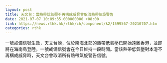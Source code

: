 ```yaml
---
layout: post
title: 天文台：當熱帶低氣壓不再構成威脅會取消熱帶氣旋警告
date: 2021-07-07 10:09:35.000000000 +08:00
link: https://news.rthk.hk/rthk/ch/component/k2/1599567-20210707.htm
categories: rthk
---
```


一號戒備信號生效，天文台說，位於南海北部的熱帶低氣壓已開始遠離香港，並即將在海南島登陸。一號戒備信號會在今日維持一段時間。當該熱帶低氣壓對本港不再構成威脅時，天文台會取消所有熱帶氣旋警告信號。
